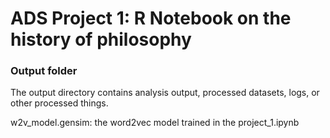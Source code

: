 # ADS Project 1:  R Notebook on the history of philosophy

### Output folder

The output directory contains analysis output, processed datasets, logs, or other processed things.

w2v_model.gensim: the word2vec model trained in the project_1.ipynb